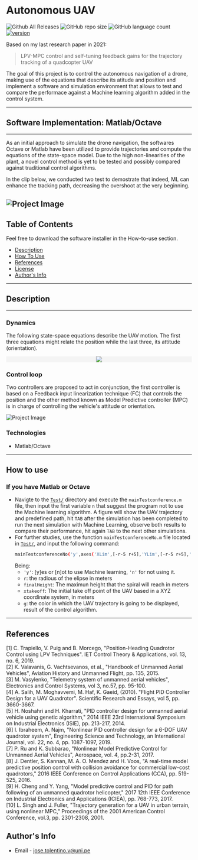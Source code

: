 # Autonomous UAV 
![Github All Releases](https://img.shields.io/github/downloads/josetv91/Autonomous-UAV/total?logo=GitHub&style=plastic)
![GitHub repo size](https://img.shields.io/github/repo-size/josetv91/Autonomous-UAV)
![GitHub language count](https://img.shields.io/github/languages/count/josetv91/Autonomous-UAV?color=success&logo=CodersRank&logoColor=%23FFFFFF)
[![version](https://img.shields.io/badge/version-1.1-red.svg)](//npmjs.com/package/Autonomous-UAV)

Based on my last research paper in 2021:

> LPV-MPC control and self-tuning feedback gains for the trajectory tracking of a quadcopter UAV

The goal of this project is to control the autonomous navigation of a drone, making use of the equations that describe its atitude and position and implement a software and simulation environment that allows to test and compare the performace  against a Machine learning algorithm added in the control system.

---

## Software Implementation: Matlab/Octave
---
As an initial approach to simulate the drone navigation, the softwares Octave or Matlab have been utilized to provide trajectories and compute the equations of the state-space model. Due to the high non-linearities of the plant, a novel control method is yet to be tested and possibly compared against traditional control algorithms.  

In the clip below, we conducted two test to demostrate that indeed, ML can enhance the tracking path, decreasing the overshoot at the very beginning.

![Project Image](https://github.com/josetv91/Autonomous-UAV/blob/main/Videos/Autonomous%20UAV%20navigation.gif)
---
## Table of Contents

Feel free to download the software installer in the How-to-use section.

- [Description](#description)
- [How To Use](#how-to-use)
- [References](#references)
- [License](#license)
- [Author's Info](#author-info)


---


## Description
---
### Dynamics
The following state-space equations describe the UAV motion. The first three equations might relate the position while the last three, its attitude (orientation).

<!-- gray #f4f4f4     #f0f4f4 light blue  -->

<div align="center" style="background: #f4f4f4"><img style="background: #f4f4f4 ;" src="https://render.githubusercontent.com/render/math?math=%5Cdisplaystyle+%5Cbegin%7Balign%2A%7D%0A%5Cddot%7BX%7D+%26+%3D+%5Bcos%28%5Cphi_R%29%5Ccdot+cos%28%5Ctheta_R%29+%5Ccdot+cos%28%5Cpsi_R%29+%2B+sin%28%5Cphi_R%29+%5Ccdot+sin%28%5Cpsi_R%29+%5D+%5Cfrac%7BU_1%7D%7Bm%7D%5C%5C%0A%5Cddot%7BY%7D+%26+%3D+%5Bcos%28%5Cphi_R%29%5Ccdot+sin%28%5Ctheta_R%29+%5Ccdot+sin%28%5Cpsi_R%29+-+sin%28%5Cphi_R%29+%5Ccdot+sin%28%5Cpsi_R%29+%5D+%5Cfrac%7BU_1%7D%7Bm%7D+%5C%5C%0A%5Cddot%7BZ%7D+%26+%3D+-g+%2B+cos%28%5Cpsi_R%29+%5Ccdot+cos%28%5Ctheta_R%29+%5Cfrac%7BU_1%7D%7Bm%7D%5C%5C%0A%5Cddot%7B%5Cphi%7D+%26%3D+%5Cfrac%7BI_%7Byy%7D-I_%7Bzz%7D%7D%7BI_%7Bxx%7D%7D%5Cdot%7B%5Ctheta%7D%5Cdot%7B%5Cpsi%7D+%2B+%5Cfrac%7BJ_%7BTP%7D%7D%7BI_%7Bxx%7D%7D%5Cdot%7B%5Ctheta%7D%5COmega+%2B+%5Cfrac%7BU_2%7D%7BI_%7Bxx%7D%7D+%5C%5C%0A%09%5Cddot%7B%5Ctheta%7D+%26%3D+%5Cfrac%7BI_%7Bzz%7D-I_%7Bxx%7D%7D%7BI_%7Byy%7D%7D%5Cdot%7B%5Cphi%7D%5Cdot%7B%5Cpsi%7D+-+%5Cfrac%7BJ_%7BTP%7D%7D%7BI_%7Byy%7D%7D%5Cdot%7B%5Cphi%7D%5COmega+%2B+%5Cfrac%7BU_3%7D%7BI_%7Byy%7D%7D+%5C%5C%0A%09%5Cddot%7B%5Cpsi%7D+%26%3D+%5Cfrac%7BI_%7Bxx%7D-I_%7Byy%7D%7D%7BI_%7Bzz%7D%7D%5Cdot%7B%5Cphi%7D%5Cdot%7B%5Ctheta%7D+%2B+%5Cfrac%7BU_4%7D%7BI_%7Bzz%7D%7D%0A%5Cend%7Balign%2A%7D"></div>

### Control loop

Two controllers are proposed to act in conjunction, the first controller is based on a Feedback input linearization technique (FC) that controls the position and the other method known as Model Predictive controller (MPC) is in charge of controlling the vehicle's attitude or orientation.

![Project Image](https://github.com/josetv91/Autonomous-UAV/blob/main/Images/control%20loop.png)

### Technologies

- Matlab/Octave

---
## How to use

### If you have Matlab or Octave
- Navigte to the [`Test/`](./Test/) directory and execute the `mainTestconference.m` file, then input the first variable `n` that suggest the program not to use the Machine learning algorithm.
A figure will show the UAV trajectory and predefined path, hit `TAB` after the simulation has been completed to run the next simulation with Machine Learning, observe both results to compare their performance, hit again `TAB` to the next other simulations.  
- For further studies, use the function `mainTestconferenceNo.m` file located in [`Test/`](./Test/), and input the following command:
    ```bash
    mainTestconferenceNo('y',axes('XLim',[-r-5 r+5],'YLim',[-r-5 r+5],'ZLim',[0 finalHeight+5]),xtakeoff,'g',2)
    ```
    Being:  
    * `'y'`: [y]es or [n]ot to  use Machine learning, `'n'` for not using it.
    * `r`: the radious of the elipse in meters
    * `finalHeight`: The maximun height that the spiral will reach in meters
    * `xtakeoff`: The initial take off point of the UAV based in a XYZ coordinate system, in meters
    * `g`: the color in which the UAV trajectory is going to be displayed, result of the control algorithm.
---

## References
<a id="1">[1]</a> 
C. Trapiello, V. Puig and B. Morcego, "Position-Heading Quadrotor Control using LPV Techniques". IET Control Theory & Applications, vol. 13, no. 6, 2019.  
<a id="2">[2]</a> 
K. Valavanis, G. Vachtsevanos, et al., "Handbook of Unmanned Aerial Vehicles", Aviation History and Unmanned Flight, pp. 135, 2015.  
<a id="2">[3]</a> 
M. Vasylenko, "Telemetry system of unmanned aerial vehicles", Electronics and Control Systems, vol 3, no.57, pp. 95-100.    
<a id="3">[4]</a> 
A. Salih, M. Moghavvemi, M. Haf, K. Gaeid, (2010). "Flight PID Controller Design for a UAV Quadrotor". Scientific Research and Essays, vol 5, pp. 3660-3667.  
<a id="4">[5]</a> 
H. Noshahri and H. Kharrati, "PID controller design for unmanned aerial vehicle using genetic algorithm," 2014 IEEE 23rd International Symposium on Industrial Electronics (ISIE), pp. 213-217, 2014.  
<a id="5">[6]</a> 
I. Ibraheem, A. Najm, "Nonlinear PID controller design for a 6-DOF UAV quadrotor system", Engineering Science and Technology, an International Journal, vol. 22, no. 4, pp. 1087-1097, 2019.  
<a id="6">[7]</a> 
P. Ru and K. Subbarao, "Nonlinear Model Predictive Control for Unmanned Aerial Vehicles", Aerospace, vol. 4, pp.2-31, 2017.  
<a id="7">[8]</a> 
J. Dentler, S. Kannan, M. A. O. Mendez and H. Voos, "A real-time model predictive position control with collision avoidance for commercial low-cost quadrotors," 2016 IEEE Conference on Control Applications (CCA), pp. 519-525, 2016.  
<a id="8">[9]</a> 
H. Cheng and Y. Yang, "Model predictive control and PID for path following of an unmanned quadrotor helicopter," 2017 12th IEEE Conference on Industrial Electronics and Applications (ICIEA), pp. 768-773, 2017.  
<a id="2">[10]</a> 
L. Singh and J. Fuller, "Trajectory generation for a UAV in urban terrain, using nonlinear MPC," Proceedings of the 2001 American Control Conference, vol.3, pp. 2301-2308, 2001.  
## Author's Info

- Email - [jose.tolentino.v@uni.pe](jose_antoniotv@hotmail.com)

[//]: # "Comment this line() - Websie - [some](some@pe) "

